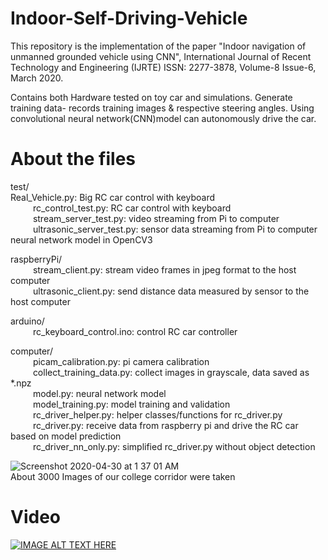 # Indoor-Self-Driving-Vehicle
This repository is the implementation of the paper "Indoor navigation of unmanned grounded vehicle using CNN", International Journal of Recent Technology and Engineering (IJRTE)
ISSN: 2277-3878, Volume-8 Issue-6, March 2020.

Contains both Hardware tested on toy car and simulations. Generate training data- records training images & respective steering angles. Using convolutional neural network(CNN)model can autonomously drive the car.


# About the files
test/<br />
              Real_Vehicle.py: Big RC car control with keyboard<br />
    rc_control_test.py: RC car control with keyboard<br />
    stream_server_test.py: video streaming from Pi to computer<br />
    ultrasonic_server_test.py: sensor data streaming from Pi to computer neural network model in OpenCV3<br />

raspberryPi/<br />
    stream_client.py: stream video frames in jpeg format to the host computer<br />
    ultrasonic_client.py: send distance data measured by sensor to the host computer<br />

arduino/<br />
    rc_keyboard_control.ino: control RC car controller<br />

computer/<br />
    picam_calibration.py: pi camera calibration<br />
    collect_training_data.py: collect images in grayscale, data saved as *.npz<br />
    model.py: neural network model<br />
    model_training.py: model training and validation<br />
    rc_driver_helper.py: helper classes/functions for rc_driver.py<br />
    rc_driver.py: receive data from raspberry pi and drive the RC car based on model prediction<br />
    rc_driver_nn_only.py: simplified rc_driver.py without object detection<br />


![Screenshot 2020-04-30 at 1 37 01 AM](https://user-images.githubusercontent.com/40122399/80641812-1079fb80-8a83-11ea-9e38-f00abf96357b.png)
<br />
About 3000 Images of our college corridor were taken

# Video
[![IMAGE ALT TEXT HERE](https://img.youtube.com/vi/YQQlbH-sbFo/0.jpg)](https://www.youtube.com/watch?v=YQQlbH-sbFo)
